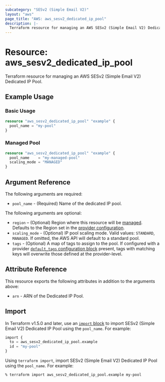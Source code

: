 ```yaml
---
subcategory: "SESv2 (Simple Email V2)"
layout: "aws"
page_title: "AWS: aws_sesv2_dedicated_ip_pool"
description: |-
  Terraform resource for managing an AWS SESv2 (Simple Email V2) Dedicated IP Pool.
---
```


# Resource: aws_sesv2_dedicated_ip_pool

Terraform resource for managing an AWS SESv2 (Simple Email V2) Dedicated IP Pool.

## Example Usage

### Basic Usage

```terraform
resource "aws_sesv2_dedicated_ip_pool" "example" {
  pool_name = "my-pool"
}
```

### Managed Pool

```terraform
resource "aws_sesv2_dedicated_ip_pool" "example" {
  pool_name    = "my-managed-pool"
  scaling_mode = "MANAGED"
}
```

## Argument Reference

The following arguments are required:

* `pool_name` - (Required) Name of the dedicated IP pool.

The following arguments are optional:

* `region` – (Optional) Region where this resource will be [managed](https://docs.aws.amazon.com/general/latest/gr/rande.html#regional-endpoints). Defaults to the Region set in the [provider configuration](https://registry.terraform.io/providers/hashicorp/aws/latest/docs#aws-configuration-reference).
* `scaling_mode` - (Optional) IP pool scaling mode. Valid values: `STANDARD`, `MANAGED`. If omitted, the AWS API will default to a standard pool.
* `tags` - (Optional) A map of tags to assign to the pool. If configured with a provider [`default_tags` configuration block](https://registry.terraform.io/providers/hashicorp/aws/latest/docs#default_tags-configuration-block) present, tags with matching keys will overwrite those defined at the provider-level.

## Attribute Reference

This resource exports the following attributes in addition to the arguments above:

* `arn` - ARN of the Dedicated IP Pool.

## Import

In Terraform v1.5.0 and later, use an [`import` block](https://developer.hashicorp.com/terraform/language/import) to import SESv2 (Simple Email V2) Dedicated IP Pool using the `pool_name`. For example:

```terraform
import {
  to = aws_sesv2_dedicated_ip_pool.example
  id = "my-pool"
}
```

Using `terraform import`, import SESv2 (Simple Email V2) Dedicated IP Pool using the `pool_name`. For example:

```console
% terraform import aws_sesv2_dedicated_ip_pool.example my-pool
```

